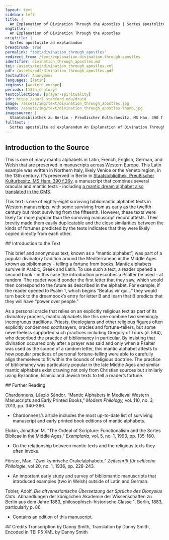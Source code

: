 ```yaml
---
layout: text
sidebar: left
title: |
  An Explanation of Divination Through the Apostles | Sortes apostolite ad explanandum
engtitle: |
  An Explanation of Divination Through the Apostles
origtitle: |
  Sortes apostolite ad explanandum
breadcrumb: true
permalink: "text/divination_through_apostles"
redirect_from: /text/explanation-divination-through-apostles
identifier: divination_through_apostles.md
tei: /assets/tei/divination_through_apostles.xml
pdf: /assets/pdf/divination_through_apostles.pdf
textauthor: Anonymous
languages: [latin]
regions: [western_europe]
periods: [13th_century]
textcollections: [prayer-spirituality]
sdr: https://purl.stanford.edu/druid 
image: /assets/img/text/divination_through_apostles.jpg
thumb: /assets/img/text/divination_through_apostles-thumb.jpg
imagesource: |
  Staatsbibliothek zu Berlin - Preußischer Kulturbesitz, MS Ham. 390 f.26v [Public Domain]
fulltext: |
  Sortes apostolite ad explanandum An Explanation of Divination Through the Apostles Si de aliqua re sire uolueris hoc modo sire poteris. If you would like to know of any thing, you will be able to in this way. Inprimis cantent  First a psalm is to be sung as a prayer to the Lord. deuota mente. Ut dominus  The mind having thus been dedicated, the Lord reveals what you ask. Postea aperiat psalterium. et prima litera que tibi aparuerit  Afterward, open a psalter and consider the first letter that will appear to you and you will see what you seek: ¶ .A. significat uitam siue potestatem: ¶ .A. signifies alternatively life or power: ¶ .B. significat potestatem in populo: ¶ .B. signifies power over people: ¶ .C. significat mortem uiri: ¶ .C. signifies a man’s death: ¶ .D. significat conturbacionem vel mortem: ¶ .D. signifies sickness or death: ¶ .E. significat letitiam: ¶ .E. signifies joy: ¶ .F. significat nobilitatem: ¶ .F. signifies renown: ¶ .G significat unius hominis occisionis: ¶ .G. signifies the murder of a man: ¶ .H. significat femine occisionis: ¶ .H. signifies a murdered woman: ¶ .I. significat bonam  ¶ .I. signifies good life: ¶ K. significat iamnem  ¶ .K. signifies vain ¶ .L. significat gaudium: ¶ .L. signifies delight: ¶ .M. significat medio: ¶ .M. signifies division: ¶ .N. significat reuisitacionem: ¶ .N. signifies a reappearance: ¶ .O. significat dure potestatem: ¶ .O. signifes harsh power: ¶ .P. significat omnem salutem: ¶ .P. signifies complete health: ¶ .Q. significat vitam uel cautelam: ¶ .Q. signifies life or caution. ¶ .R. significat restitutum uel uulneratum: ¶ .R. signifies recovery or injury: ¶ .S. significat anum  ¶ .S. signifies a healthy year: ¶ .T. significat iracundiam uel munitionem: ¶ .T. signifies temper or defensiveness: ¶ .V. significat mortem: ¶ .V. signifies death: ¶ .X. significat parentes obliuionem: ¶ .X. signifies forgiving parents:  Quicquid tibi volueris ut eunte pecunie augmentum. Thus whatever you would want, like having more money, has come about. 
--- 
```

## Introduction to the Source 
<p>This is one of many mantic alphabets in Latin, French, English, German, and Welsh that are preserved in manuscripts across Western Europe. This Latin example was written in Northern Italy, likely Venice or the Veneto region, in the 13th century. It’s preserved in Berlin in <a href="https://digital.staatsbibliothek-berlin.de/werkansicht?PPN=PPN679690611&view=overview-toc&PHYSID=PHYS_0060&DMDID=DMDLOG_0001">Staatsbibliothek, Preußischer Kulturbesitz, MS Ham. 390 f.26v</a>, a manuscript that combines several oracular and mantic texts - including <a href="https://www.google.com/url?q=https://sourcebook.stanford.edu/text/explanation-dreams&sa=D&ust=1595424678642000&usg=AFQjCNFkDhjiZugmFBpsbsIoawtPttsWAA">a mantic dream alphabet also translated in the GMS</a>.</p> <p>This text is one of eighty-eight surviving bibliomantic alphabet texts in Western manuscripts, with some surviving from as early as the twelfth century but most surviving from the fifteenth. However, these texts were likely far more popular than the surviving manuscript record attests. Their brevity made them easily duplicatable and the close similarities between the kinds of fortunes predicted by the texts indicates that they were likely copied directly from each other.</p>
## Introduction to the Text 
<p>This brief and anonymous text, known as a “mantic alphabet”, was part of a popular divinatory tradition around the Mediterranean in the Middle Ages known as bibliomancy - telling a fortune from books. Mantic alphabets survive in Arabic, Greek and Latin. To use such a text, a reader opened a second book - in this case the introduction prescribes a Psalter be used - at random. The reader would ponder the first letter that they saw, which would then correspond to the future as described in the alphabet. For example, if the reader opened to Psalm 1, which begins “Beatus vir qui...” they would turn back to the dreambook’s entry for letter B and learn that B predicts that they will have “power over people.”</p> <p>As a personal oracle that relies on an explicitly religious text as part of its divinatory process, mantic alphabets like this one combine two seemingly incongruous traditions. Priests, theologians and other religious figures often explicitly condemned soothsayers, oracles and fortune-tellers, but some nevertheless supported such practices including Gregory of Tours (d. 594), who described the practice of bibliomancy in particular. By insisting that divination occurred only after a prayer was said and only when a Psalter was used as the source of a random letter, this mantic alphabet attests to how popular practices of personal fortune-telling were able to carefully align themselves to fit within the bounds of religious doctrine. The practice of bibliomancy was particularly popular in the late Middle Ages and similar mantic alphabets exist drawing not only from Christian sources but similarly using Byzantine, Islamic and Jewish texts to tell a reader’s fortune.</p>
## Further Reading 
<p dir="ltr" id="docs-internal-guid-a3d51229-7fff-e559-c5cd-05ee16624c40">Chardonnens, László Sándor. “Mantic Alphabets in Medieval Western Manuscripts and Early Printed Books,” <em>Modern Philology,</em> vol. 110, no. 3, 2013, pp. 340-366.</p> <ul> <li dir="ltr"> <p dir="ltr" role="presentation">Chardonnens’s article includes the most up-to-date list of surviving manuscript and early printed book editions of mantic alphabets.</p> </li> </ul> <p dir="ltr">Elukin, Jonathan M. “The Ordeal of Scripture: Functionalism and the Sortes Biblicae in the Middle Ages,” <em>Exemplaria</em>, vol. 5, no. 1, 1993, pp. 135-160.</p> <ul dir="ltr"> <li>On the relationship between mantic texts and the religious texts they often invoke.</li> </ul> <p dir="ltr">Förster, Max. “Zwei kymrische Orakelalphabete,” <em>Zeitschrift für celtische Philologie</em>, vol 20, no. 1, 1936, pp. 228-243.</p> <ul> <li dir="ltr"> <p dir="ltr" role="presentation">An important early study and survey of bibliomantic manuscripts that introduced examples (two in Welsh) outside of Latin and German.</p> </li> </ul> <p dir="ltr">Tobler, Adolf. <em>Die altvenezianische Übersetzung der Sprüche des Dionysius Cato</em>. Abhandlungen der königlichen Akademie der Wissenschaften zu Berlin aus dem Jahre 1883, philosophisch-historische Classe 1. Berlin, 1883, particularly p. 86.</p> <ul> <li dir="ltr"> <p dir="ltr" role="presentation">Contains an edition of this manuscript.</p> </li> </ul>
## Credits
Transcription by Danny Smith, Translation by Danny Smith, Encoded in TEI P5 XML by Danny Smith
